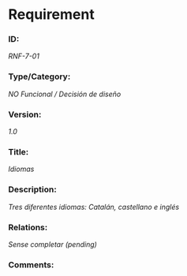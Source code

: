 # Requirement 
### ID: 
_RNF-7-01_

### Type/Category: 
_NO Funcional / Decisión de diseño_

### Version: 
_1.0_ 

### Title: 
_Idiomas_ 

### Description: 
_Tres diferentes idiomas: Catalán, castellano e inglés_

### Relations: 
_Sense completar (pending)_ 

### Comments: 

